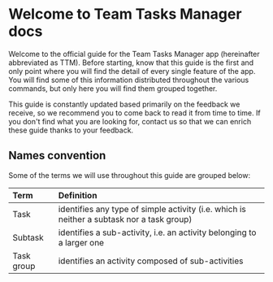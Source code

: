 # Welcome to Team Tasks Manager docs
Welcome to the official guide for the Team Tasks Manager app (hereinafter abbreviated as TTM). Before starting, know that this guide is the first and only point where you will find the detail of every single feature of the app. You will find some of this information distributed throughout the various commands, but only here you will find them grouped together.

This guide is constantly updated based primarily on the feedback we receive, so we recommend you to come back to read it from time to time. 
If you don't find what you are looking for, contact us so that we can enrich these guide thanks to your feedback.

## Names convention

Some of the terms we will use throughout this guide are grouped below:

| Term          | Definition |
| :------------ | :-------   |
| Task          | identifies any type of simple activity (i.e. which is neither a subtask nor a task group)   |
| Subtask       | identifies a sub-activity, i.e. an activity belonging to a larger one  |
| Task group    | identifies an activity composed of sub-activities  |
